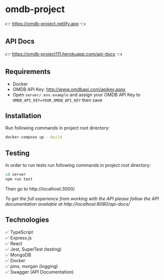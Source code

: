 # omdb-project
👉 https://omdb-project.netlify.app 👈  
## API Docs
👉 https://omdb-project111.herokuapp.com/api-docs 👈
## Requirements
- Docker
- OMDB API Key: http://www.omdbapi.com/apikey.aspx  
- Open ```server/.env.example``` and assign your OMDB API Key to ```OMDB_API_KEY=YOUR_OMDB_API_KEY``` then save 

## Installation
Run following commands in project root directory:
```sh
docker-compose up --build
```

## Testing
In order to run tests run following commands in project root directory:
```sh
cd server
npm run test
```

Then go to http://localhost:3000/

*To get the full experience from working with the API please follow the API documentation available at http://localhost:8080/api-docs/*

## Technologies
✅ TypeScript  
✅ Express.js  
✅ React  
✅ Jest, SuperTest (testing)  
✅ MongoDB  
✅ Docker  
✅ pino, morgan (logging)  
✅ Swagger (API Documentation)  
